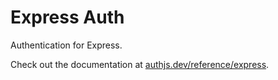 # Express Auth
Authentication for Express.

Check out the documentation at [authjs.dev/reference/express](https://authjs.dev/reference/express).